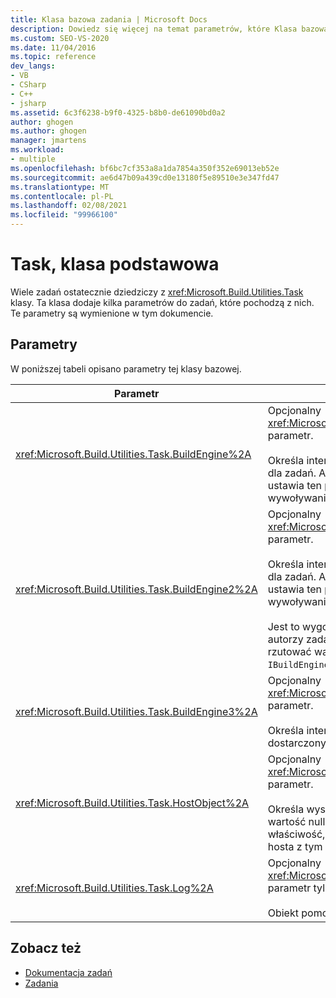 ```yaml
---
title: Klasa bazowa zadania | Microsoft Docs
description: Dowiedz się więcej na temat parametrów, które Klasa bazowa Microsoft. Build. Utilities. Task dodaje do zadań, które dziedziczą z niego.
ms.custom: SEO-VS-2020
ms.date: 11/04/2016
ms.topic: reference
dev_langs:
- VB
- CSharp
- C++
- jsharp
ms.assetid: 6c3f6238-b9f0-4325-b8b0-de61090bd0a2
author: ghogen
ms.author: ghogen
manager: jmartens
ms.workload:
- multiple
ms.openlocfilehash: bf6bc7cf353a8a1da7854a350f352e69013eb52e
ms.sourcegitcommit: ae6d47b09a439cd0e13180f5e89510e3e347fd47
ms.translationtype: MT
ms.contentlocale: pl-PL
ms.lasthandoff: 02/08/2021
ms.locfileid: "99966100"
---
```

# <a name="task-base-class"></a>Task, klasa podstawowa

Wiele zadań ostatecznie dziedziczy z <xref:Microsoft.Build.Utilities.Task> klasy. Ta klasa dodaje kilka parametrów do zadań, które pochodzą z nich. Te parametry są wymienione w tym dokumencie.

## <a name="parameters"></a>Parametry

 W poniższej tabeli opisano parametry tej klasy bazowej.

|Parametr|Opis|
|---------------|-----------------|
|<xref:Microsoft.Build.Utilities.Task.BuildEngine%2A>|Opcjonalny <xref:Microsoft.Build.Framework.IBuildEngine> parametr.<br /><br /> Określa interfejs aparatu kompilacji dostępny dla zadań. Aparat kompilacji automatycznie ustawia ten parametr, aby zezwolić na wywoływanie zadań z powrotem.|
|<xref:Microsoft.Build.Utilities.Task.BuildEngine2%2A>|Opcjonalny <xref:Microsoft.Build.Framework.IBuildEngine2> parametr.<br /><br /> Określa interfejs aparatu kompilacji dostępny dla zadań. Aparat kompilacji automatycznie ustawia ten parametr, aby zezwolić na wywoływanie zadań z powrotem.<br /><br /> Jest to wygodna właściwość, dzięki czemu autorzy zadań dziedziczą z tej klasy nie muszą rzutować wartości z `IBuildEngine` na `IBuildEngine2` .|
|<xref:Microsoft.Build.Utilities.Task.BuildEngine3%2A>|Opcjonalny <xref:Microsoft.Build.Framework.IBuildEngine3> parametr.<br /><br /> Określa interfejs aparatu kompilacji dostarczony przez hosta.|
|<xref:Microsoft.Build.Utilities.Task.HostObject%2A>|Opcjonalny <xref:Microsoft.Build.Framework.ITaskHost> parametr.<br /><br /> Określa wystąpienie obiektu hosta (może mieć wartość null). Aparat kompilacji ustawia tę właściwość, jeśli IDE hosta skojarzył obiekt hosta z tym konkretnym zadaniem.|
|<xref:Microsoft.Build.Utilities.Task.Log%2A>|Opcjonalny <xref:Microsoft.Build.Utilities.TaskLoggingHelper> parametr tylko do odczytu.<br /><br /> Obiekt pomocnika rejestrowania...|

## <a name="see-also"></a>Zobacz też

- [Dokumentacja zadań](../msbuild/msbuild-task-reference.md)
- [Zadania](../msbuild/msbuild-tasks.md)
